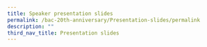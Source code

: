 ```yaml
---
title: Speaker presentation slides
permalink: /bac-20th-anniversary/Presentation-slides/permalink
description: ""
third_nav_title: Presentation slides
---
```

